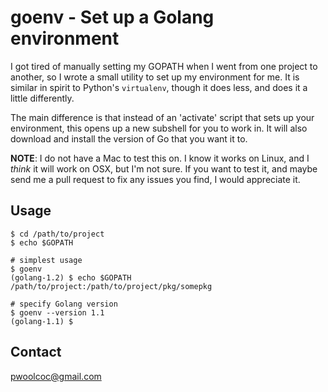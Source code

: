# goenv - Set up a Golang environment

I got tired of manually setting my GOPATH when I went from one project to another,
so I wrote a small utility to set up my environment for me. It is similar in spirit to Python's
`virtualenv`, though it does less, and does it a little differently.

The main difference is that instead of an 'activate' script that sets up your environment,
this opens up a new subshell for you to work in. It will also download
and install the version of Go that you want it to.

**NOTE**: I do not have a Mac to test this on. I know it works on Linux, and
I _think_ it will work on OSX, but I'm not sure. If you want to test it,
and maybe send me a pull request to fix any issues you find, I would
appreciate it.

## Usage

    $ cd /path/to/project
    $ echo $GOPATH

    # simplest usage
    $ goenv
    (golang-1.2) $ echo $GOPATH
    /path/to/project:/path/to/project/pkg/somepkg

    # specify Golang version
    $ goenv --version 1.1
    (golang-1.1) $

## Contact

pwoolcoc@gmail.com
